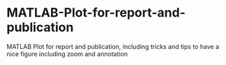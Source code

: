 # MATLAB-Plot-for-report-and-publication
MATLAB Plot for report and publication, including tricks and tips to have a nice figure including zoom and annotation
